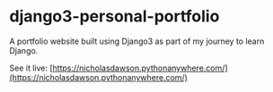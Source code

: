 # django3-personal-portfolio
 A portfolio website built using Django3 as part of my journey to learn Django.
 
 See it live:
 [https://nicholasdawson.pythonanywhere.com/](https://nicholasdawson.pythonanywhere.com/)
